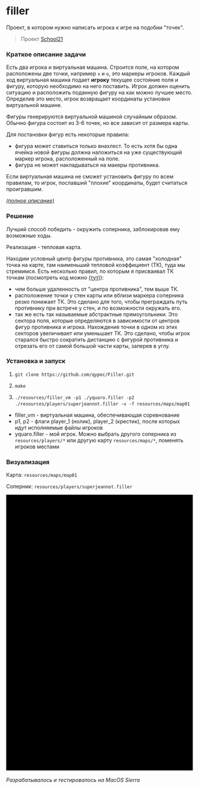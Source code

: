 # filler
Проект, в котором нужно написать игрока к игре на подобии "точек".

> Проект [School21](https://21-school.ru/)


### Краткое описание задачи

Есть два игрока и виртуальная машина. Строится поле, на котором расположены две точки, например `x` и `o`, это маркеры игроков.
Каждый ход виртуальная машина подает __игроку__ текущее состояние поля и фигуру, которую необходимо на него поставить.
Игрок должен оценить ситуацию и расположить поданную фигуру на как можно лучшее место.
Определив это место, игрок возвращает координаты установки виртуальной машине.

Фигуры генерируются виртуальной машиной случайным образом. Обычно фигура состоит из 3-6 точек, но все зависит от размера карты.

Для постановки фигур есть некоторые правила:
  - фигура может ставиться только внахлест. То есть хотя бы одна ячейка новой фигуры должна наложиться на уже существующий маркер игрока, расположенный на поле.
  - фигура не может накладываться на макеры противника.

Если виртуальная машина не сможет установить фигуру по всем правилам, то игрок, пославший "плохие" координаты, будет считаться проигравшим.

*[(полное описание)](readme/filler.en.pdf)*

### Решение

Лучший способ победить - окружить соперника, заблокировав ему возможные ходы.

Реализация - тепловая карта.

Находим условный центр фигуры противника, это самая "холодная" точка на карте, там наименьший тепловой коэффициент (ТК), туда мы стремимся.
Есть несколько правил, по которым я присваивал ТК точкам (посмотреть код можно [(тут)](src/heat_map.c)):
  - чем больше удаленность от "центра противника", тем выше ТК.
  - расположение точки у стен карты или вблизи маркера соперника резко понижает ТК. Это сделано для того, чтобы преграждать путь противнику при встрече у стен, и по возможности окружать его.
  - так же есть так называемые абстрактные прямоугольники. Это сектора поля, которые определяются в зависимости от центров фигур противника и игрока.
  Нахождение точки в одном из этих секторов увеличивает или уменьшает ТК. Это сделано, чтобы игрок старался быстро сократить дистанцию с фигурой противника и отрезать его от самой большой части карты, заперев в углу.

### Установка и запуск

1. `git clone https://github.com/qypec/Filler.git`

2. `make`

3. `./resources/filler_vm -p1 ./yquaro.filler -p2 ./resources/players/superjeannot.filler -v -f resources/maps/map01`
 - filler_vm - виртуальная машина, обеспечивающая соревнование
 - p1, p2 - флаги player_1 (нолик), player_2 (крестик), после которых идут исполняемые файлы игроков
 - yquaro.filler - мой игрок. Можно выбрать другого соперника из `resources/players/*` или другую карту `resources/maps/*`, поменять игроков местами

### Визуализация
Карта: `resources/maps/map01`

Соперник: `resources/players/superjeannot.filler`

![](readme/filler_visu.gif)

*Разрабатывалось и тестировалось на MacOS Sierra*
